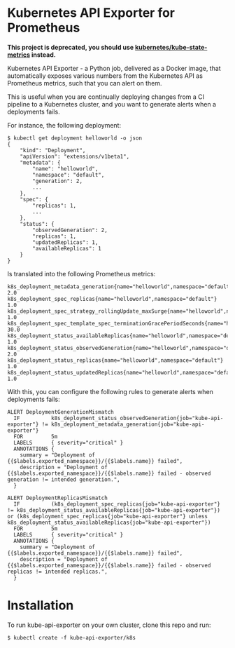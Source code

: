 # Kubernetes API Exporter for Prometheus

**This project is deprecated, you should use [kubernetes/kube-state-metrics](https://github.com/kubernetes/kube-state-metrics)
instead.**

Kubernetes API Exporter - a Python job, delivered as a Docker image, that automatically exposes various numbers from the Kubernetes API as Prometheus metrics, such that you can alert on them.

This is useful when you are continually deploying changes from a CI pipeline to a Kubernetes cluster, and you want to generate alerts when a deployments fails.

For instance, the following deployment:

    $ kubectl get deployment helloworld -o json
    {
        "kind": "Deployment",
        "apiVersion": "extensions/v1beta1",
        "metadata": {
            "name": "helloworld",
            "namespace": "default",
            "generation": 2,
            ...
        },
        "spec": {
            "replicas": 1,
            ...
        },
        "status": {
            "observedGeneration": 2,
            "replicas": 1,
            "updatedReplicas": 1,
            "availableReplicas": 1
        }
    }

Is translated into the following Prometheus metrics:

    k8s_deployment_metadata_generation{name="helloworld",namespace="default"} 2.0
    k8s_deployment_spec_replicas{name="helloworld",namespace="default"} 1.0
    k8s_deployment_spec_strategy_rollingUpdate_maxSurge{name="helloworld",namespace="default"} 1.0
    k8s_deployment_spec_template_spec_terminationGracePeriodSeconds{name="helloworld",namespace="default"} 30.0
    k8s_deployment_status_availableReplicas{name="helloworld",namespace="default"} 1.0
    k8s_deployment_status_observedGeneration{name="helloworld",namespace="default"} 2.0
    k8s_deployment_status_replicas{name="helloworld",namespace="default"} 1.0
    k8s_deployment_status_updatedReplicas{name="helloworld",namespace="default"} 1.0

With this, you can configure the following rules to generate alerts when deployments fails:

    ALERT DeploymentGenerationMismatch
      IF          k8s_deployment_status_observedGeneration{job="kube-api-exporter"} != k8s_deployment_metadata_generation{job="kube-api-exporter"}
      FOR         5m
      LABELS      { severity="critical" }
      ANNOTATIONS {
        summary = "Deployment of {{$labels.exported_namespace}}/{{$labels.name}} failed",
        description = "Deployment of {{$labels.exported_namespace}}/{{$labels.name}} failed - observed generation != intended generation.",
      }

    ALERT DeploymentReplicasMismatch
      IF          (k8s_deployment_spec_replicas{job="kube-api-exporter"} != k8s_deployment_status_availableReplicas{job="kube-api-exporter"}) or (k8s_deployment_spec_replicas{job="kube-api-exporter"} unless k8s_deployment_status_availableReplicas{job="kube-api-exporter"})
      FOR         5m
      LABELS      { severity="critical" }
      ANNOTATIONS {
        summary = "Deployment of {{$labels.exported_namespace}}/{{$labels.name}} failed",
        description = "Deployment of {{$labels.exported_namespace}}/{{$labels.name}} failed - observed replicas != intended replicas.",
      }

# Installation

To run kube-api-exporter on your own cluster, clone this repo and run:

    $ kubectl create -f kube-api-exporter/k8s
